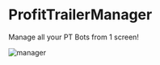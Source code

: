 # ProfitTrailerManager
Manage all your PT Bots from 1 screen!

![manager](https://media.discordapp.net/attachments/506899564905627648/804839938444230676/unknown.png?width=1440&height=578)
